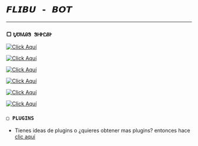 # `𝙁𝙇𝙄𝘽𝙐 - 𝘽𝙊𝙏`

------------------

### ▢ `ᎿᏬᎷᎯᏕ ᏕᎻᎨᏝᏰᎨ`

[![Click Aquí](https://img.shields.io/badge/Adminbot-flibubot-25D366?style=for-the-badge&logo=whatsapp&logoColor=white)](https://wa.me/+212645106267?text=Hello_My_Friend)

[![Click Aquí](https://img.shields.io/badge/channel-flibubot-25D366?style=for-the-badge&logo=Youtube&logoColor=white)](https://youtube.com/@flibu_gaming)

[![Click Aquí](https://img.shields.io/badge/channel-flibubot-25D366?style=for-the-badge&logo=instagram&logoColor=white)](https://www.instagram.com/dj_flibu_remix)

[![Click Aquí](https://img.shields.io/badge/channel-flibubot-25D366?style=for-the-badge&logo=tiktok&logoColor=white)](https://www.tiktok.com/@dj_flibu_remix)

[![Click Aquí](https://img.shields.io/badge/channel-flibubot-25D366?style=for-the-badge&logo=whatsapp&logoColor=white)](https://whatsapp.com/channel/0029VafPIGU2975ALj4uYl1g)

[![Click Aquí](https://img.shields.io/badge/group-flibubot-25D366?style=for-the-badge&logo=whatsapp&logoColor=white)](https://chat.whatsapp.com/LdFI6GQ716X0y1EmgqhUVA)

<!-- > [ ℹ️ ] En los grupos de soporte no se permiten bots.

### `▢ BOTS OFICIALES (INACTIVOS)`

<a href="https://wa.me5219991402134?text=!menu"><img alt="Bot Oficial" src="https://img.shields.io/badge/Bot - Oficial-00FFFF?style=for-the-badge&logo=whatsapp&logoColor=white"/></a>

<a href="https://wa.me/5219993404349?text=!menu"><img alt="Bot Oficial2" src="https://img.shields.io/badge/Bot - Oficial2-00FFFF?style=for-the-badge&logo=whatsapp&logoColor=white"/></a> -->

### `▢ PLUGINS`
- Tienes ideas de plugins o ¿quieres obtener mas plugins? entonces hace [clic aquí](https://wa.me/+212645106267)

